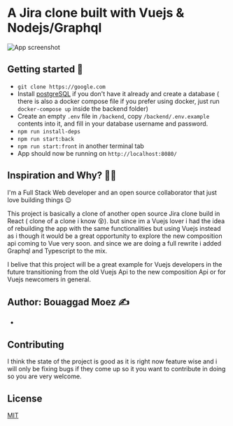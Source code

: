 # A Jira clone built with Vuejs & Nodejs/Graphql

[visit the live app]: https://jira-clone.netlify.com/

![App screenshot](https://i.ibb.co/bvFPbwk/Screenshot-2020-03-24-Jira-Clone.png)

## Getting started 🚀

- `git clone https://google.com`
- Install [postgreSQL](https://www.postgresql.org/) if you don't have it already and create a database ( there is also a docker compose file if you prefer using docker, just run `docker-compose up` inside the backend folder)
- Create an empty `.env` file in `/backend`, copy `/backend/.env.example` contents into it, and fill in your database username and password.
- `npm run install-deps`
- `npm run start:back`
- `npm run start:front` in another terminal tab
- App should now be running on `http://localhost:8080/`

## Inspiration and Why? 🤷‍♀️

I'm a Full Stack Web developer and an open source collaborator that just love building things 😉

This project is basically a clone of another open source Jira clone build in React ( clone of a clone i know 😵).
but since im a Vuejs lover i had the idea of rebuilding the app with the same functionalities but using Vuejs instead as i though it would be a great opportunity to explore the new composition api coming to Vue very soon. and since we are doing a full rewrite i added Graphql and Typescript to the mix.

I belive that this project will be a great example for Vuejs developers in the future transitioning from the old Vuejs Api to the new composition Api or for Vuejs newcomers in general.

## Author: Bouaggad Moez ✍️

- [Website]: https://bouaggadmoez.netlify.com/

## Contributing

I think the state of the project is good as it is right now feature wise and i will only be fixing bugs if they come up so it you want to contribute in doing so you are very welcome.

## License

[MIT](https://opensource.org/licenses/MIT)

